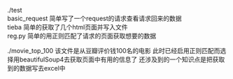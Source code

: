 ./test                                                                                                                         
    basic_request  简单写了一个request的请求查看请求回来的数据                                                                       
    tieba          简单的获取了几个html页面并写入文件                                                                               
    reg.py         简单的用正则匹配了请求的页面获取想要的数据                                                                         
   
   
./movie_top_100
    该文件是从豆瓣评价钱100名的电影
    此时已经启用正则匹配而选择用beautifulSoup4去获取页面中有用的信息了
    还涉及到的一个知识点是把获取到的数据写去excel中
    
